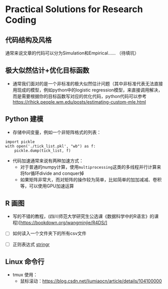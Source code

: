# Practical Solutions for Research Coding

## 代码结构及风格

通常来说文章的代码可以分为Simulation和Empirical……
（待填坑）

## 极大似然估计+优化目标函数

- 通常我们面对的是一个非标准的极大似然估计问题（其中非标准代表无法直接用现成的模型，例如python中的logistic regression模型，来直接调用解决，而是需要根据你的目标函数写对应的优化代码，python代码可以参考 https://rlhick.people.wm.edu/posts/estimating-custom-mle.html


## Python 建模

- 存储中间变量，例如一个非矩阵格式的列表：
```{python}
import pickle
with open('./tick_list.pkl', "wb") as f:
    pickle.dump(tick_list, f)
```

- 代码加速通常来说有两种加速方式：
  - 对于普通的numpy计算，使用`multiprocessing`这类的多线程并行计算来将for循环divide and conquer掉
  - 如果矩阵非常大，而对矩阵的操作较为简单，比如简单的加加减减、卷积等，可以使用GPU加速运算



## R 画图

- 写的不错的教程，(四川师范大学研究生公选课《数据科学中的R语言》的课程)[https://bookdown.org/wangminjie/R4DS/]

- [ ] 如何读入一个文件夹下的所有csv文件
- [ ] 正则表达式 [stringr](https://bookdown.org/wangminjie/R4DS/tidyverse-stringr.html)


## Linux 命令行

- tmux 使用：
  - 鼠标滚动：https://blog.csdn.net/liumiaocn/article/details/104100000